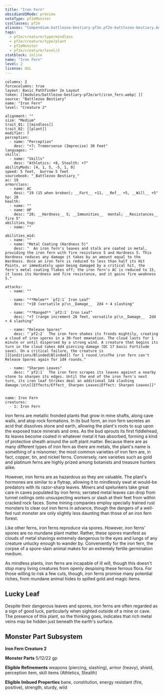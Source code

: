 ```yaml
---
title: "Iron Fern"
obsidianUIMode: preview
noteType: pf2eMonster
cssClasses: pf2e
aliases: "Compendium.battlezoo-bestiary-pf2e.pf2e-battlezoo-bestiary.Actor.LIH8JgfidPB8lhby" 
tags:
  - pf2e/creature/type/mindless
  - pf2e/creature/type/plant
  - pf2eMonster
  - pf2e/creature/level/2
statblock: inline
name: "Iron Fern"
level: 2
license: OGL
---
```


```statblock
columns: 2
forcecolumns: true
layout: Basic Pathfinder 2e Layout
token: [[modules/battlezoo-bestiary-pf2e/art/iron_fern.webp| ]]
source: "Battlezoo Bestiary"
name: "Iron Fern"
level: "Creature 2"

alignment: ""
size: "Medium"
trait_01: [[mindless]]
trait_02: [[plant]]
modifier: 7
perception:
  - name: "Perception"
    desc: "+7; Tremorsense (Imprecise) 30 Feet"
languages: ""
skills:
  - name: "Skills"
    desc: "Athletics: +8, Stealth: +7"
abilityMods: [4, 1, 5, -5, 1, 0]
speed: 5 feet,  burrow 5 feet
sourcebook: "_Battlezoo Bestiary_"
ac: 19
armorclass:
  - name: AC
    desc: "19 (15 when broken); __Fort__ +11, __Ref__ +5, __Will__ +5"
hp: 20
health:
  - name: ""
  - name: HP
    desc: "20; __Hardness__ 5; __Immunities__  mental; __Resistances__ fire 5"
abilities_top:
  - name: ""

abilities_mid:
  - name: ""
  - name: "Metal Coating (Hardness 5)"
    desc: "  An iron fern's leaves and stalk are coated in metal, providing the iron fern with fire resistance 5 and Hardness 5. This Hardness reduces any damage it takes by an amount equal to the Hardness. Once an iron fern is reduced to less than half its Hit Points, or immediately upon being damaged by a critical hit, the fern's metal coating flakes off; the iron fern's AC is reduced to 15, it loses its Hardness and fire resistance, and it gains fire weakness 5."

attacks:
  - name: ""

  - name: "**Melee** `pf2:1` Iron Leaf"
    desc: "+10 (versatile p)\n__Damage__  2d4 + 4 slashing"

  - name: "**Ranged** `pf2:1` Iron Leaf"
    desc: "+7 (range increment 20 feet, versatile p)\n__Damage__  2d4 + 4 slashing"

  - name: "Release Spores"
    desc: "`pf2:2`  The iron fern shakes its fronds mightily, creating a cloud of iron spores in a 30-foot emanation. The cloud lasts for 1 minute or until dispersed by a strong wind. A creature that begins its turn in the cloud takes 4d4 piercing damage (DC 17 basic Fortitude save). On a critical failure, the creature is [[Conditions/Blinded|Blinded]] for 1 round.\n\nThe iron fern can't Release Spores again for 1d4 rounds."

  - name: "Sharpen Leaves"
    desc: "`pf2:1`  The iron fern scrapes its leaves against a nearby stone to sharpen its edges. Until the end of the iron fern's next turn, its iron leaf Strikes deal an additional 1d4 slashing damage.\n\n[[Effects/Effect_ Sharpen Leaves|Effect: Sharpen Leaves]]"
 
```

```encounter-table
name: Iron Fern
creatures:
  - 1: Iron Fern
```



Iron ferns are metallic fronded plants that grow in mine shafts, along cave walls, and atop rock formations. In its bud form, an iron fern secretes an acid that dissolves stone and earth, allowing the plant's roots to sup upon the exposed trace minerals and ores. As the bud sprouts its first fiddlehead, its leaves become coated in whatever metal it has absorbed, forming a kind of protective sheath around the soft plant matter. Because there are as many different types of iron fern as there are metals, the plant's name is something of a misnomer; the most common varieties of iron fern are, in fact, copper, tin, and nickel ferns. Conversely, rare varieties such as gold and platinum ferns are highly prized among botanists and treasure hunters alike.

However, iron ferns are as hazardous as they are valuable. The plant's hormones are similar to a flytrap, allowing it to mindlessly swat at would-be predators with its razor-sharp leaves. Miners and spelunkers take great care in caves populated by iron ferns; serrated metal leaves can drop from tunnel ceilings onto unsuspecting workers or slash at their feet from within cracked rock faces. Some mining companies employ specially trained rust monsters to clear out iron ferns in advance, though the dangers of a well-fed rust monster are only slightly less daunting than those of an iron fern forest.

Like other ferns, iron ferns reproduce via spores. However, iron ferns' spores are no mundane plant matter. Rather, these spores manifest as clouds of metal shavings extremely dangerous to the eyes and lungs of any creature unlucky enough to wander by. Conveniently for the iron fern, the corpse of a spore-slain animal makes for an extremely fertile germination medium.

As mindless plants, iron ferns are incapable of ill will, though this doesn't stop many living creatures from openly despising these ferrous flora. For those willing to risk a few cuts, though, iron ferns promise many potential riches, from mundane animal hides to spilled gold and magic items.

## Lucky Leaf

Despite their dangerous leaves and spores, iron ferns are often regarded as a sign of good luck, particularly when sighted outside of a mine or cave. The presence of this plant, so the thinking goes, indicates that rich metal veins may be hidden just beneath the earth's surface.

## Monster Part Subsystem

**Iron Fern Creature 2**

**Monster Parts** 5/12/22 gp

**Eligible Refinements** weapons (piercing, slashing), armor (heavy), shield, perception item, skill items (Athletics, Stealth)

**Eligible Imbued Properties** bane, constitution, energy resistant (fire, positive), strength, sturdy, wild
